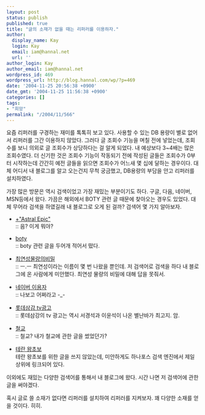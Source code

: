 ```yaml
---
layout: post
status: publish
published: true
title: "글의 소재가 없을 때는 리퍼러를 이용하자."
author:
  display_name: Kay
  login: Kay
  email: iam@hannal.net
  url: ''
author_login: Kay
author_email: iam@hannal.net
wordpress_id: 469
wordpress_url: http://blog.hannal.com/wp/?p=469
date: '2004-11-25 20:56:38 +0900'
date_gmt: '2004-11-25 11:56:38 +0900'
categories: []
tags:
- "희망"
permalink: "/2004/11/566"
---
```

<p>요즘 리퍼러를 구경하는 재미를 톡톡히 보고 있다. 사용할 수 있는 DB 용량이 별로 없어서 리퍼러를 그간 이용하지 않았다. 그러다 글 조회수 기능을 며칠 전에 넣었는데, 조회수를 보니 의외로 글 조회수가 상당하다는 걸 알게 되었다. 내 예상보다 3~4배는 많은 조회수였다. 더 신기한 것은 조회수 기능이 작동되기 전에 작성된 글들은 조회수가 0부터 시작하는데 간간히 예전 글들을 읽으면 조회수가 어느새 몇 십에 달하는 경우이다. 대체 어디서 내 블로그를 알고 오는건지 무척 궁금했고, DB용량의 부담을 안고 리퍼러를 설치하였다.</p>
<p>가장 많은 방문은 역시 검색이었고 가장 재밌는 부분이기도 하다. 구글, 다음, 네이버, MSN등에서 왔다. 가끔은 해외에서 BOTY 관련 글 때문에 찾아오는 경우도 있었다. 대체 무어라 검색을 하였길래 내 블로그로 오게 된 걸까? 검색어 몇 가지 알아보자.
<ul>
<li /><a href="http://www.google.co.kr/search?q=%2B%22Astral+Epic%22&hl=ko&lr=&newwindow=1&start=10&sa=N">+"Astral Epic"</a><br />
:: 음? 이게 뭐야?</p>
<li /><a href="http://search.daum.net/cgi-bin/nsp/search.cgi?w=tot&nil_profile=g&nil_Search=tot&q=boty">boty</a><br />
:: boty 관련 글을 두어개 적어서 떴다.</p>
<li /><a href="http://search.naver.com/search.naver?where=nexearch&query=%C3%D6%BF%AC%BC%BA%B9%B0%B7%AE%C0%C7%BA%F1%B9%D0&frm=t1">최연성물량의비밀</a><br />
:: ㅡ.ㅡ 최연성이라는 이름이 몇 번 나왔을 뿐인데. 저 검색어로 검색을 하다 내 블로그에 온 사람에게 미안했다. 최연성 물량의 비밀에 대해 답을 못줘서.</p>
<li /><a href="http://www.google.com/search?q=%EB%84%A4%EC%9D%B4%EB%B2%84+%EC%9D%B4%EC%9A%A9%EC%9E%90&hl=ko&lr=&start=10&sa=N">네이버 이용자</a><br />
:: 나보고 어쩌라고 -_-</p>
<li /><a href="http://kr.search.yahoo.com/search/web?p=%B7%D4%B5%A5%BB%EF%B0%AD+tv%B1%A4%B0%ED&b=15">롯데삼감 tv광고</a><br />
:: 롯데삼강의 tv 광고는 역시 서경석과 이윤석이 나온 별난바가 최고지. 암.</p>
<li /><a href="http://www.blogkorea.org/search.php?yyyymm=200409&st=%C3%B6%B1%B3">철교</a><br />
:: 철교? 내가 철교에 관한 글을 썼었던가?</p>
<li /><a href="http://search.hanafos.com/SC_All.asp?query=%C5%D7%B6%F5%20%BF%D5%C3%CA%BA%B8">테란 왕초보</a><br />
테란 왕초보를 위한 글을 쓰지 않았는데, 미안하게도 하나포스 검색 엔진에서 제일 상위에 링크되어 있다.
</ul>
<p>이외에도 재밌는 다양한 검색어를 통해서 내 블로그에 왔다. 시간 나면 저 검색어에 관한 글을 써야겠다.</p>
<p>혹시 글로 쓸 소재가 없다면 리퍼러를 설치하여 리퍼러를 지켜보자. 꽤 다양한 소재를 얻을 것이다. 히히.</p>
